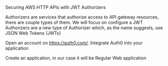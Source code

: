 Securing AWS HTTP APIs with JWT Authorizers

Authorizers are services that authorize access to API gateway resources, there are couple types of them. We will focus on configure a JWT Authorizers are a new type of Authorizer which, as the name suggests, use JSON Web Tokens (JWTs)

Open an account on https://auth0.com/.
Integrate Auth0 into your application

Create an application, in our case it will be Regular Web application
